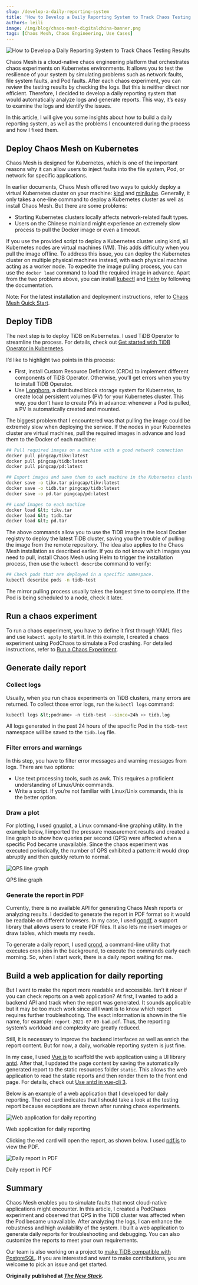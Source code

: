 ```yaml
---
slug: /develop-a-daily-reporting-system
title: 'How to Develop a Daily Reporting System to Track Chaos Testing Results'
authors: leili
image: /img/blog/chaos-mesh-digitalchina-banner.png
tags: [Chaos Mesh, Chaos Engineering, Use Cases]
---
```


![How to Develop a Daily Reporting System to Track Chaos Testing Results](/img/blog/chaos-mesh-digitalchina-banner.png)

Chaos Mesh is a cloud-native chaos engineering platform that orchestrates chaos experiments on Kubernetes environments. It allows you to test the resilience of your system by simulating problems such as network faults, file system faults, and Pod faults. After each chaos experiment, you can review the testing results by checking the logs. But this is neither direct nor efficient. Therefore, I decided to develop a daily reporting system that would automatically analyze logs and generate reports. This way, it’s easy to examine the logs and identify the issues.

<!--truncate-->

In this article, I will give you some insights about how to build a daily reporting system, as well as the problems I encountered during the process and how I fixed them.

## Deploy Chaos Mesh on Kubernetes

Chaos Mesh is designed for Kubernetes, which is one of the important reasons why it can allow users to inject faults into the file system, Pod, or network for specific applications.

In earlier documents, Chaos Mesh offered two ways to quickly deploy a virtual Kubernetes cluster on your machine: [kind](https://github.com/kubernetes-sigs/kind) and [minikube](https://minikube.sigs.k8s.io/docs/start/). Generally, it only takes a one-line command to deploy a Kubernetes cluster as well as install Chaos Mesh. But there are some problems:

- Starting Kubernetes clusters locally affects network-related fault types.
- Users on the Chinese mainland might experience an extremely slow process to pull the Docker image or even a timeout.

If you use the provided script to deploy a Kubernetes cluster using kind, all Kubernetes nodes are virtual machines (VM). This adds difficulty when you pull the image offline. To address this issue, you can deploy the Kubernetes cluster on multiple physical machines instead, with each physical machine acting as a worker node. To expedite the image pulling process, you can use the `docker load` command to load the required image in advance. Apart from the two problems above, you can install [kubectl](https://kubernetes.io/docs/reference/kubectl/overview/) and [Helm](https://helm.sh/) by following the documentation.

Note: For the latest installation and deployment instructions, refer to [Chaos Mesh Quick Start](https://chaos-mesh.org/docs/quick-start/).

## Deploy TiDB

The next step is to deploy TiDB on Kubernetes. I used TiDB Operator to streamline the process. For details, check out [Get started with TiDB Operator in Kubernetes](https://docs.pingcap.com/tidb-in-kubernetes/stable/get-started).

I’d like to highlight two points in this process:

- First, install Custom Resource Definitions (CRDs) to implement different components of TiDB Operator. Otherwise, you’ll get errors when you try to install TiDB Operator.
- Use [Longhorn](https://longhorn.io/), a distributed block storage system for Kubernetes, to create local persistent volumes (PV) for your Kubernetes cluster. This way, you don’t have to create PVs in advance: whenever a Pod is pulled, a PV is automatically created and mounted.

The biggest problem that I encountered was that pulling the image could be extremely slow when deploying the service. If the nodes in your Kubernetes cluster are virtual machines, pull the required images in advance and load them to the Docker of each machine:

```bash
## Pull required images on a machine with a good network connection
docker pull pingcap/tikv:latest
docker pull pingcap/tidb:latest
docker pull pingcap/pd:latest

## Export images and save them to each machine in the Kubernetes cluster
docker save -o tikv.tar pingcap/tikv:latest
docker save -o tidb.tar pingcap/tidb:latest
docker save -o pd.tar pingcap/pd:latest

## Load images to each machine
docker load &lt; tikv.tar
docker load &lt; tidb.tar
docker load &lt; pd.tar
```

The above commands allow you to use the TiDB image in the local Docker registry to deploy the latest TiDB cluster, saving you the trouble of pulling the image from the remote repository. The idea also applies to the Chaos Mesh installation as described earlier. If you do not know which images you need to pull, install Chaos Mesh using Helm to trigger the installation process, then use the `kubectl describe` command to verify:

```bash
## Check pods that are deployed in a specific namespace.
kubectl describe pods -n tidb-test
```

The mirror pulling process usually takes the longest time to complete. If the Pod is being scheduled to a node, check it later.

## Run a chaos experiment

To run a chaos experiment, you have to define it first through YAML files and use `kubectl apply` to start it. In this example, I created a chaos experiment using PodChaos to simulate a Pod crashing. For detailed instructions, refer to [Run a Chaos Experiment](https://chaos-mesh.org/docs/run-a-chaos-experiment/).

## Generate daily report

### Collect logs

Usually, when you run chaos experiments on TiDB clusters, many errors are returned. To collect those error logs, run the `kubectl logs` command:

```bash
kubectl logs &lt;podname> -n tidb-test --since=24h >> tidb.log
```

All logs generated in the past 24 hours of the specific Pod in the `tidb-test` namespace will be saved to the `tidb.log` file.

### Filter errors and warnings

In this step, you have to filter error messages and warning messages from logs. There are two options:

- Use text processing tools, such as awk. This requires a proficient understanding of Linux/Unix commands.
- Write a script. If you’re not familiar with Linux/Unix commands, this is the better option.

### Draw a plot

For plotting, I used [gnuplot](http://www.gnuplot.info/), a Linux command-line graphing utility. In the example below, I imported the pressure measurement results and created a line graph to show how queries per second (QPS) were affected when a specific Pod became unavailable. Since the chaos experiment was executed periodically, the number of QPS exhibited a pattern: it would drop abruptly and then quickly return to normal.

![QPS line graph](/img/blog/qps-line-graph.png)

<p class="caption">QPS line graph</p>

### Generate the report in PDF

Currently, there is no available API for generating Chaos Mesh reports or analyzing results. I decided to generate the report in PDF format so it would be readable on different browsers. In my case, I used [gopdf](https://github.com/signintech/gopdf), a support library that allows users to create PDF files. It also lets me insert images or draw tables, which meets my needs.

To generate a daily report, I used [crond](https://www.linux.org/docs/man8/cron.html), a command-line utility that executes cron jobs in the background, to execute the commands early each morning. So, when I start work, there is a daily report waiting for me.

## Build a web application for daily reporting

But I want to make the report more readable and accessible. Isn’t it nicer if you can check reports on a web application? At first, I wanted to add a backend API and track when the report was generated. It sounds applicable but it may be too much work since all I want is to know which report requires further troubleshooting. The exact information is shown in the file name, for example: `report-2021-07-09-bad.pdf`. Thus, the reporting system’s workload and complexity are greatly reduced.

Still, it is necessary to improve the backend interfaces as well as enrich the report content. But for now, a daily, workable reporting system is just fine.

In my case, I used [Vue.js](https://github.com/vuejs/vue) to scaffold the web application using a UI library [antd](https://www.antdv.com/docs/vue/introduce/). After that, I updated the page content by saving the automatically generated report to the static resources folder `static`. This allows the web application to read the static reports and then render them to the front end page. For details, check out [Use antd in vue-cli 3](https://www.antdv.com/docs/vue/use-with-vue-cli/).

Below is an example of a web application that I developed for daily reporting. The red card indicates that I should take a look at the testing report because exceptions are thrown after running chaos experiments.

![Web application for daily reporting](/img/blog/web-app-for-daily-reporting.png)

<p class="caption">Web application for daily reporting</p>

Clicking the red card will open the report, as shown below. I used [pdf.js](https://github.com/mozilla/pdf.js) to view the PDF.

![Daily report in PDF](/img/blog/daily-report-pdf.png)

<p class="caption">Daily report in PDF</p>

## Summary

Chaos Mesh enables you to simulate faults that most cloud-native applications might encounter. In this article, I created a PodChaos experiment and observed that QPS in the TiDB cluster was affected when the Pod became unavailable. After analyzing the logs, I can enhance the robustness and high availability of the system. I built a web application to generate daily reports for troubleshooting and debugging. You can also customize the reports to meet your own requirements.

Our team is also working on a project to [make TiDB compatible with PostgreSQL](https://github.com/DigitalChinaOpenSource/TiDB-for-PostgreSQL). If you are interested and want to make contributions, you are welcome to pick an issue and get started.

**Originally published at _[The New Stack](https://thenewstack.io/develop-a-daily-reporting-system-for-chaos-mesh-to-improve-system-resilience/)_.**
